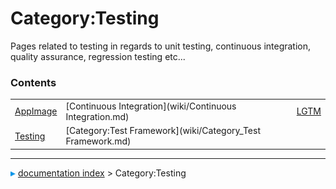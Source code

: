# Category:Testing
Pages related to testing in regards to unit testing, continuous integration, quality assurance, regression testing etc\...

### Contents

|     |     |     |
| --- | --- | --- |
| [AppImage](wiki/AppImage.md) | [Continuous Integration](wiki/Continuous Integration.md) | [LGTM](wiki/LGTM.md) |
| [Testing](wiki/Testing.md) | [Category:Test Framework](wiki/Category_Test Framework.md) |



---
![](images/Right_arrow.png) [documentation index](../README.md) > Category:Testing

